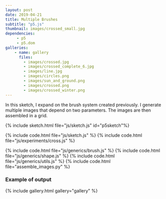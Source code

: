 ```yaml
---
layout: post
date: 2019-04-21
title: Multiple Brushes
subtitle: "p5.js"
thumbnail: images/crossed_small.jpg
dependencies:
     - p5
     - p5.dom
galleries:
    - name: gallery
      files:
        - images/crossed.jpg
        - images/crossed_complete_6.jpg
        - images/line.jpg
        - images/circles.png
        - images/sun_and_ground.png
        - images/crossed.png
        - images/crossed_winter.png
---
```


In this sketch, I expand on the brush system created previously. I generate multiple
images that depend on two parameters. The images are then assembled in a grid.

<script src="js/generics/utils.js"></script>
<script src="js/generics/shape.js"></script>
<script src="js/generics/brush.js"></script>
<script src="js/experiments/cross.js"></script>
<script src="js/experiments/circles.js"></script>
<script src="js/experiments/lines.js"></script>
{% include sketch.html file="js/sketch.js" id="p5sketch"%}

{% include code.html file="js/sketch.js" %}
{% include code.html file="js/experiments/cross.js" %}

{% include code.html file="js/generics/brush.js" %}
{% include code.html file="js/generics/shape.js" %}
{% include code.html file="js/generics/utils.js" %}
{% include code.html file="assemble_images.py" %}


### Example of output

{% include gallery.html gallery="gallery" %}
